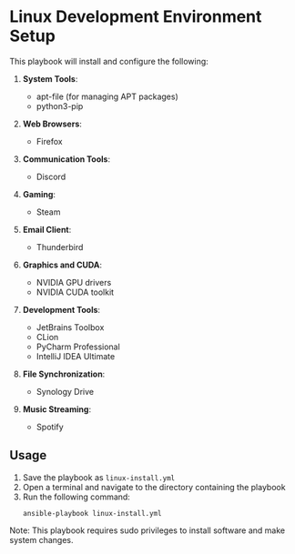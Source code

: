 # Linux Development Environment Setup

This playbook will install and configure the following:

1. **System Tools**:
   - apt-file (for managing APT packages)
   - python3-pip

2. **Web Browsers**:
   - Firefox

3. **Communication Tools**:
   - Discord

4. **Gaming**:
   - Steam

5. **Email Client**:
   - Thunderbird

6. **Graphics and CUDA**:
   - NVIDIA GPU drivers
   - NVIDIA CUDA toolkit

7. **Development Tools**:
   - JetBrains Toolbox
   - CLion
   - PyCharm Professional
   - IntelliJ IDEA Ultimate

8. **File Synchronization**:
   - Synology Drive

9. **Music Streaming**:
   - Spotify

## Usage

1. Save the playbook as `linux-install.yml`
2. Open a terminal and navigate to the directory containing the playbook
3. Run the following command:
   ```
   ansible-playbook linux-install.yml
   ```

Note: This playbook requires sudo privileges to install software and make system changes.
